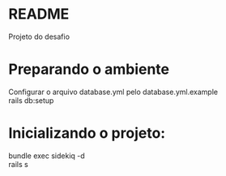# README

Projeto do desafio

# Preparando o ambiente
Configurar o arquivo database.yml pelo database.yml.example</br>
rails db:setup

# Inicializando o projeto:

bundle exec sidekiq -d</br>
rails s
